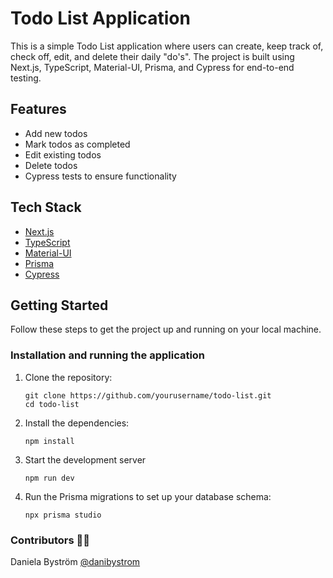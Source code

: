 # Todo List Application

This is a simple Todo List application where users can create, keep track of, check off, edit, and delete their daily "do's". The project is built using Next.js, TypeScript, Material-UI, Prisma, and Cypress for end-to-end testing.

## Features

- Add new todos
- Mark todos as completed
- Edit existing todos
- Delete todos
- Cypress tests to ensure functionality

## Tech Stack

- [Next.js](https://nextjs.org/)
- [TypeScript](https://www.typescriptlang.org/)
- [Material-UI](https://mui.com/)
- [Prisma](https://www.prisma.io/)
- [Cypress](https://www.cypress.io/)

## Getting Started

Follow these steps to get the project up and running on your local machine.

### Installation and running the application

1. Clone the repository:

    ```
    git clone https://github.com/yourusername/todo-list.git
    cd todo-list
    ```

2. Install the dependencies:

    ```
    npm install
    ```

3. Start the development server
    ```
    npm run dev
    ```

4. Run the Prisma migrations to set up your database schema:

    ```
    npx prisma studio

### Contributors 💪🏼

Daniela Byström [@danibystrom](https://github.com/danibystrom)





